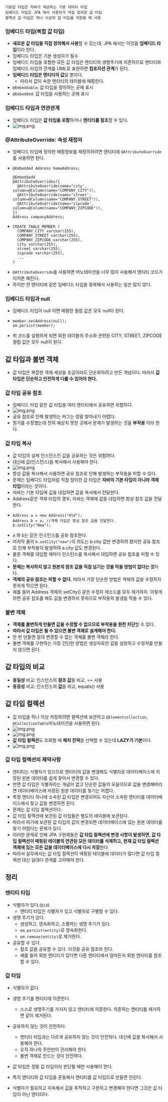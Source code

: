     기본값 타입은 자바가 제공하는 기본 데이터 타입
    임베디드 타입은 JPA 에서 사용자가 직접 정의한 값 타입
    컬렉션 값 타입은 하나 이상의 값 타입을 저장할 때 사용

### 임베디드 타입(복합 값 타입)
- **새로운 값 타입을 직접 정의해서 사용**할 수 있는데, JPA 에서는 이것을 **임베디드 타입**이라 한다.
- 임베디드 타입은 기본 생성자가 필수
- 임베디드 타입을 포함한 모든 값 타입은 엔티티의 생명주기에 의존하므로 엔티티와 임베디드 타입의 관계를 UML로 표현하면 **컴포지션 관계**가 된다.
- **임베디드 타입은 엔티티의 값**일 뿐이다.
  - 따라서 값이 속한 엔티티의 테이블에 매핑한다.
- `@Embeddable`: 값 타입을 정의하는 곳에 표시
- `@Embedded`: 값 타입을 사용하는 곳에 표시

### 임베디드 타입과 연관관계
- 임베디드 타입은 **값 타입을 포함**하거나 **엔티티를 참조**할 수 있다.
- ![img.png](images/EmbeddedTypeRelationship.png)

### @AttributeOverride: 속성 재정의
- 임베디드 타입에 정의한 매핑정보를 재정의하려면 엔티티에 `@AttributeOverride`를 사용하면 된다.
- ```
  @Embedded Address homeAddress;
  
  @Embeddedd
  @AttributeOverrides({
    @AttributeOverride(name="city', column=@Column(name="COMPANY_CITY")),
    @AttributeOverride(name="street', column=@Column(name="COMPANY_STREET")),
    @AttributeOverride(name="zipcode', column=@Column(name="COMPANY_ZIPCODE")),
  })
  Address companyAddress;
  ```
- ```
  CREATE TABLE MEMBER (
    COMPANY_CITY varchar(255),
    COMPANY_STREET varchar(255),
    COMPANY_ZIPCODE varchar(255),
    city varchar(255),
    street varchar(255),
    zipcode varchar(255),
    ...
  )
  ```
- `@AttributeOverride`를 사용하면 어노테이션을 너무 많이 사용해서 엔티티 코드가 지저분 해진다.
- 하지만 한 엔티티에 같은 임베디드 타입을 중복해서 사용하는 일은 많지 않다.

### 임베디드 타입과 null
- 임베디드 타입이 null 이면 매핑한 컬럼 값은 모두 null이 된다.
- ```
  member.setAddress(null);
  em.persist(member);
  ```
- 위 코드를 실행하게 되면 회원 테이블의 주소와 관련된 CITY, STREET, ZIPCODE 컬럼 값은 모두 null이 된다.

## 값 타입과 불변 객체
- 값 타입은 복잡한 객체 세상을 조금이라도 단순화하려고 만든 개념이다. 따라서 **값 타입은 단순하고 안전하게 다룰 수 있어야 한다.**

### 값 타입 공유 참조
- 임베디드 타입 같은 값 타입을 여러 엔티티에서 공유하면 위험하다.
- ![img.png](images/값타입공유참조.png)
- 공유 참조로 인해 발생하는 버그는 정말 찾아내기 어렵다.
- 뭔가를 수정했는데 전혀 예상치 못한 곳에서 문제가 발생하는 것을 **부작용** 이라 한다.

### 값 타입 복사
- 값 타입의 실제 인스턴스인 값을 공유하는 것은 위험하다.
- 대신에 값(인스턴스)을 복사해서 사용해야 한다.
- ![img.png](images/값타입복사.png)
- 항상 값을 복사해서 사용하면 공유 참조로 인해 발생하는 부작용을 피할 수 있다.
- 문제는 임베디드 타입처럼 직접 정의한 값 타입은 **자바의 기본 타입이 아니라 객체 타입**이라는 것이다.
- 자바는 기본 타입에 값을 대입하면 값을 복사해서 전달한다.
- Address같은 객체 타입의 경우, 자바는 객체에 값을 대입하면 항상 참조 값을 전달한다.
- ```
  Address a = new Address("Old");
  Address b = a; //객체 타입은 항상 참조 값을 전달한다.
  b.setCity("New");
  ```
- a 와 b는 같은 인스턴스를 공유 참조한다.
- 마지막 줄의 `b.setCity("new")`의 의도는 b.city 값만 변경하려 했지만 공유 참조로 인해 부작용이 발생하여 a.city 값도 변경된다.
- 물론 객체를 대입할 때마다 인스턴스를 복사해서 대입하면 공유 참조를 피할 수 있다.
- **문제는 복사하지 않고 원본의 참조 값을 직접 넘기는 것을 막을 방법이 없다는 것**이다.
- **객체의 공유 참조는 피할 수 없다.** 따라서 가장 단순한 방법은 객체의 값을 수정하지 못하게 막으면 된다.
- 예를 들어 Address 객체의 setCity() 같은 수정자 메소드를 모두 제거하자. 이렇게 하면 공유 참조를 해도 값을 변경하지 못하므로 부작용의 발생을 막을 수 있다.

### 불변 객체
- **객체를 불변하게 만들면 값을 수정할 수 없으므로 부작용을 원천 차단**할 수 있다.
- **따라서 값 타입은 될 수 있으면 불변 객체로 설계해야 한다.**
- 한 번 만들면 절대 변경할 수 없는 객체를 불변 객체라 한다.
- 불변 객체를 구현하는 가장 간단한 방법은 생성자로만 값을 설정하고 수정자를 만들지 않으면 된다.

## 값 타입의 비교
- **동일성** 비교: 인스턴스의 **참조 값**을 비교, == 사용
- **동등성** 비교: 인스턴스의 **값**을 비교, equals() 사용

## 값 타입 컬렉션
- 값 타입을 하나 이상 저장하려면 컬렉션에 보관하고 `@Elementcollection`, `@CollectionTable`어노테이션을 사용하면 된다.
- ![img.png](images/img.png)
- ![img.png](images/img2.png)
- **값 타입 컬렉션**도 조회할 때 **페치 전략**을 선택할 수 있는데 **LAZY가 기본**이다.
- ![img.png](images/img3.png)

### 값 타입 컬렉션의 제약사항
- 엔티티는 식별자가 있으므로 엔티티의 값을 변경해도 식별자로 데이터베이스에 저장된 원본 데이터를 쉽게 찾아서 변경할 수 있다.
- 반면 값 타입은 식별자라는 개념이 없고 단순한 값들의 모음이므로 값을 변경해버리면 데이터베이스에 저장된 원본 데이터를 찾기는 어렵다.
- 특정 엔티티 하나에 소속된 값 타입은 변경되어도 자신이 소속된 엔티티를 데이터베이스에서 찾고 값을 변경하면 된다.
- 문제는 값 타입 컬렉션이다.
- 값 타입 컬렉션에 보관된 값 타입들은 별도의 테이블에 보관된다.
- 따라서 여기에 보관된 값 타입의 값이 변경되면 데이터베이스에 있는 원본 데이터를 찾기 어렵다는 문제가 있다.
- 이러한 문제로 인해 JPA 구현체들은 **값 타입 컬렉션에 변경 사항이 발생하면, 값 타입 컬렉션이 매핑된 테이블의 연관된 모든 데이터를 삭제하고, 현재 값 타입 컬렉션 객체에 있는 모든 값을 데이터베이스에 다시 저장**한다.
- 따라서 실무에서는 값 타입 컬렉션이 매핑된 테이블에 데이터가 많다면 값 타입 컬렉션 대신 일대다 관계를 고려해야 한다.

## 정리
### 엔티티 타입
- 식별자가 있다.(`@id`)
  - 엔티티 타입은 식별자가 있고 식별자로 구별할 수 있다.
- 생명 주기가 있다.
  - 생성하고, 영속화하고, 소멸하는 생명 주기가 있다.
  - `em.persist(entity)`로 영속화한다.
  - `em.remove(entity)`로 제거한다.
- 공유할 수 있다.
  - 참조 값을 공유할 수 있다. 이것을 공유 참조라 한다.
  - 예를 들어 회원 엔티티가 있다면 다른 엔티티에서 얼마든지 회원 엔티티를 참조할 수 있다.

### 값 타입
- 식별자가 없다.
- 생명 주기를 엔티티에 의존한다.
  - 스스로 생명주기를 가지지 않고 엔티티에 의존한다. 의존하는 엔티티를 제거하면 같이 제거된다.
- 공유하지 않는 것이 안전하다.
  - 엔티티 타입과는 다르게 공유하지 않는 것이 안전하다. 대신에 값을 복사해서 사용해야 한다.
  - 오직 하나의 주인만이 관리해야 한다.
  - 불변 객체로 만드는 것이 안전하다.

- 값 타입은 정말 값 타입이라 판단될 때만 사용해야 한다. 
- 특히 엔티티와 값 타입을 혼동해서 엔티티를 값 타입으로 만들면 안된다.
- 식별자가 필요하고 지속해서 값을 추적하고 구분하고 변경해야 한다면 그것은 값 타입이 아닌 엔티티다.

